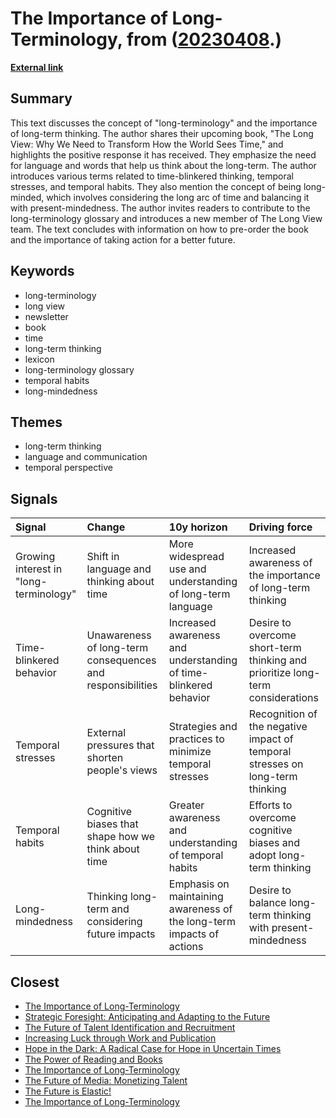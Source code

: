 # __The Importance of Long-Terminology__, from ([20230408](https://kghosh.substack.com/p/20230408).)

__[External link](https://longviewer.substack.com/p/the-lexicon-of-long-terminology?utm_source=substack&utm_medium=email)__



## Summary

This text discusses the concept of "long-terminology" and the importance of long-term thinking. The author shares their upcoming book, "The Long View: Why We Need to Transform How the World Sees Time," and highlights the positive response it has received. They emphasize the need for language and words that help us think about the long-term. The author introduces various terms related to time-blinkered thinking, temporal stresses, and temporal habits. They also mention the concept of being long-minded, which involves considering the long arc of time and balancing it with present-mindedness. The author invites readers to contribute to the long-terminology glossary and introduces a new member of The Long View team. The text concludes with information on how to pre-order the book and the importance of taking action for a better future.

## Keywords

* long-terminology
* long view
* newsletter
* book
* time
* long-term thinking
* lexicon
* long-terminology glossary
* temporal habits
* long-mindedness

## Themes

* long-term thinking
* language and communication
* temporal perspective

## Signals

| Signal                                 | Change                                                     | 10y horizon                                                           | Driving force                                                                  |
|:---------------------------------------|:-----------------------------------------------------------|:----------------------------------------------------------------------|:-------------------------------------------------------------------------------|
| Growing interest in "long-terminology" | Shift in language and thinking about time                  | More widespread use and understanding of long-term language           | Increased awareness of the importance of long-term thinking                    |
| Time-blinkered behavior                | Unawareness of long-term consequences and responsibilities | Increased awareness and understanding of time-blinkered behavior      | Desire to overcome short-term thinking and prioritize long-term considerations |
| Temporal stresses                      | External pressures that shorten people's views             | Strategies and practices to minimize temporal stresses                | Recognition of the negative impact of temporal stresses on long-term thinking  |
| Temporal habits                        | Cognitive biases that shape how we think about time        | Greater awareness and understanding of temporal habits                | Efforts to overcome cognitive biases and adopt long-term thinking              |
| Long-mindedness                        | Thinking long-term and considering future impacts          | Emphasis on maintaining awareness of the long-term impacts of actions | Desire to balance long-term thinking with present-mindedness                   |

## Closest

* [The Importance of Long-Terminology](a963fcddede6fce55e0d02b040bbcd8a)
* [Strategic Foresight: Anticipating and Adapting to the Future](40a99c098bad8dda821b757d8d88a80a)
* [The Future of Talent Identification and Recruitment](14935a7eab6d6c1d8a5ce2f25d3b54bb)
* [Increasing Luck through Work and Publication](0a1e31b7c3c14eedf08021f6bd5ebdfc)
* [Hope in the Dark: A Radical Case for Hope in Uncertain Times](fd193cbb838e7049c4d44c7dde929f83)
* [The Power of Reading and Books](a9f822eb98b10e38248c245ba437d9c8)
* [The Importance of Long-Terminology](a963fcddede6fce55e0d02b040bbcd8a)
* [The Future of Media: Monetizing Talent](be6ecdd999bc41789029c9d32a86c51b)
* [The Future is Elastic!](07f58082de6736a23fae6143ab961f07)
* [The Importance of Long-Terminology](a963fcddede6fce55e0d02b040bbcd8a)